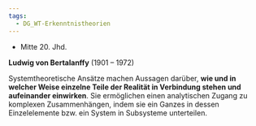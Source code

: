 ```yaml
---
tags:
  - DG_WT-Erkenntnistheorien
---
```


- Mitte 20. Jhd.

**Ludwig von Bertalanffy** (1901 – 1972)

Systemtheoretische Ansätze machen Aussagen darüber, **wie und in welcher Weise einzelne Teile der Realität in Verbindung stehen und aufeinander einwirken**. Sie ermöglichen einen analytischen Zugang zu komplexen Zusammenhängen, indem sie ein Ganzes in dessen Einzelelemente bzw. ein System in Subsysteme unterteilen.